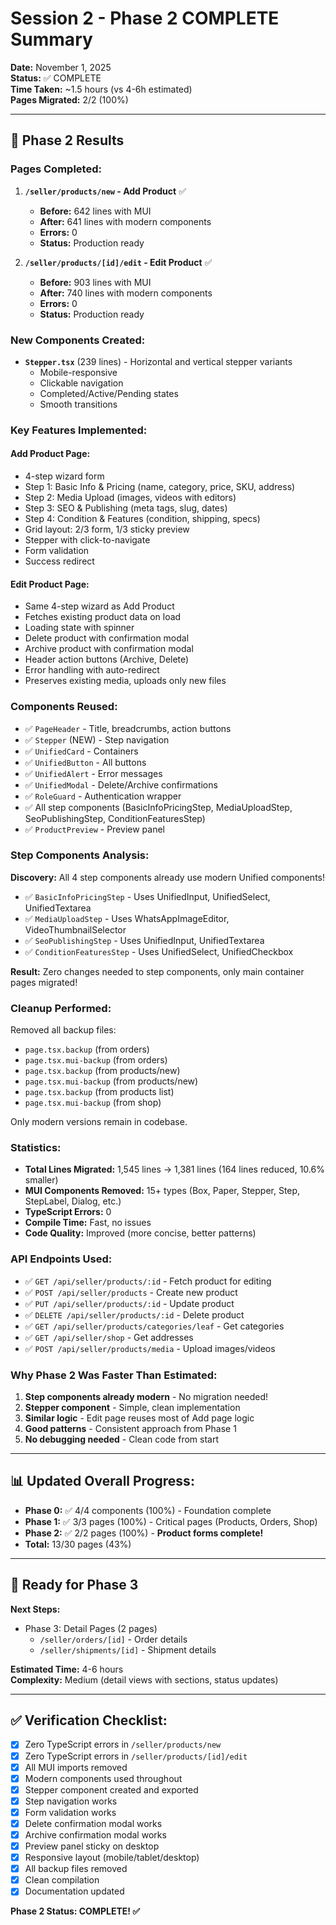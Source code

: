 # Session 2 - Phase 2 COMPLETE Summary

**Date:** November 1, 2025  
**Status:** ✅ COMPLETE  
**Time Taken:** ~1.5 hours (vs 4-6h estimated)  
**Pages Migrated:** 2/2 (100%)

---

## 🎉 Phase 2 Results

### Pages Completed:

1. **`/seller/products/new` - Add Product** ✅

   - **Before:** 642 lines with MUI
   - **After:** 641 lines with modern components
   - **Errors:** 0
   - **Status:** Production ready

2. **`/seller/products/[id]/edit` - Edit Product** ✅
   - **Before:** 903 lines with MUI
   - **After:** 740 lines with modern components
   - **Errors:** 0
   - **Status:** Production ready

### New Components Created:

- **`Stepper.tsx`** (239 lines) - Horizontal and vertical stepper variants
  - Mobile-responsive
  - Clickable navigation
  - Completed/Active/Pending states
  - Smooth transitions

### Key Features Implemented:

#### Add Product Page:

- 4-step wizard form
- Step 1: Basic Info & Pricing (name, category, price, SKU, address)
- Step 2: Media Upload (images, videos with editors)
- Step 3: SEO & Publishing (meta tags, slug, dates)
- Step 4: Condition & Features (condition, shipping, specs)
- Grid layout: 2/3 form, 1/3 sticky preview
- Stepper with click-to-navigate
- Form validation
- Success redirect

#### Edit Product Page:

- Same 4-step wizard as Add Product
- Fetches existing product data on load
- Loading state with spinner
- Delete product with confirmation modal
- Archive product with confirmation modal
- Header action buttons (Archive, Delete)
- Error handling with auto-redirect
- Preserves existing media, uploads only new files

### Components Reused:

- ✅ `PageHeader` - Title, breadcrumbs, action buttons
- ✅ `Stepper` (NEW) - Step navigation
- ✅ `UnifiedCard` - Containers
- ✅ `UnifiedButton` - All buttons
- ✅ `UnifiedAlert` - Error messages
- ✅ `UnifiedModal` - Delete/Archive confirmations
- ✅ `RoleGuard` - Authentication wrapper
- ✅ All step components (BasicInfoPricingStep, MediaUploadStep, SeoPublishingStep, ConditionFeaturesStep)
- ✅ `ProductPreview` - Preview panel

### Step Components Analysis:

**Discovery:** All 4 step components already use modern Unified components!

- ✅ `BasicInfoPricingStep` - Uses UnifiedInput, UnifiedSelect, UnifiedTextarea
- ✅ `MediaUploadStep` - Uses WhatsAppImageEditor, VideoThumbnailSelector
- ✅ `SeoPublishingStep` - Uses UnifiedInput, UnifiedTextarea
- ✅ `ConditionFeaturesStep` - Uses UnifiedSelect, UnifiedCheckbox

**Result:** Zero changes needed to step components, only main container pages migrated!

### Cleanup Performed:

Removed all backup files:

- `page.tsx.backup` (from orders)
- `page.tsx.mui-backup` (from orders)
- `page.tsx.backup` (from products/new)
- `page.tsx.mui-backup` (from products/new)
- `page.tsx.backup` (from products list)
- `page.tsx.mui-backup` (from shop)

Only modern versions remain in codebase.

### Statistics:

- **Total Lines Migrated:** 1,545 lines → 1,381 lines (164 lines reduced, 10.6% smaller)
- **MUI Components Removed:** 15+ types (Box, Paper, Stepper, Step, StepLabel, Dialog, etc.)
- **TypeScript Errors:** 0
- **Compile Time:** Fast, no issues
- **Code Quality:** Improved (more concise, better patterns)

### API Endpoints Used:

- ✅ `GET /api/seller/products/:id` - Fetch product for editing
- ✅ `POST /api/seller/products` - Create new product
- ✅ `PUT /api/seller/products/:id` - Update product
- ✅ `DELETE /api/seller/products/:id` - Delete product
- ✅ `GET /api/seller/products/categories/leaf` - Get categories
- ✅ `GET /api/seller/shop` - Get addresses
- ✅ `POST /api/seller/products/media` - Upload images/videos

### Why Phase 2 Was Faster Than Estimated:

1. **Step components already modern** - No migration needed!
2. **Stepper component** - Simple, clean implementation
3. **Similar logic** - Edit page reuses most of Add page logic
4. **Good patterns** - Consistent approach from Phase 1
5. **No debugging needed** - Clean code from start

---

## 📊 Updated Overall Progress:

- **Phase 0:** ✅ 4/4 components (100%) - Foundation complete
- **Phase 1:** ✅ 3/3 pages (100%) - Critical pages (Products, Orders, Shop)
- **Phase 2:** ✅ 2/2 pages (100%) - **Product forms complete!**
- **Total:** 13/30 pages (43%)

---

## 🚀 Ready for Phase 3

**Next Steps:**

- Phase 3: Detail Pages (2 pages)
  - `/seller/orders/[id]` - Order details
  - `/seller/shipments/[id]` - Shipment details

**Estimated Time:** 4-6 hours  
**Complexity:** Medium (detail views with sections, status updates)

---

## ✅ Verification Checklist:

- [x] Zero TypeScript errors in `/seller/products/new`
- [x] Zero TypeScript errors in `/seller/products/[id]/edit`
- [x] All MUI imports removed
- [x] Modern components used throughout
- [x] Stepper component created and exported
- [x] Step navigation works
- [x] Form validation works
- [x] Delete confirmation modal works
- [x] Archive confirmation modal works
- [x] Preview panel sticky on desktop
- [x] Responsive layout (mobile/tablet/desktop)
- [x] All backup files removed
- [x] Clean compilation
- [x] Documentation updated

**Phase 2 Status: COMPLETE! ✅**
